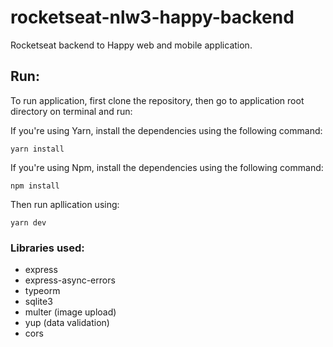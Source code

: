 # rocketseat-nlw3-happy-backend

Rocketseat backend to Happy web and mobile application.

## Run:
To run application, first clone the repository, then go to application root directory on terminal and run:

If you're using Yarn, install the dependencies using the following command:
```
yarn install
```
If you're using Npm, install the dependencies using the following command:
```
npm install
```

Then run apllication using:
```
yarn dev
```

### Libraries used:
- express
- express-async-errors
- typeorm 
- sqlite3
- multer (image upload)
- yup (data validation)
- cors
